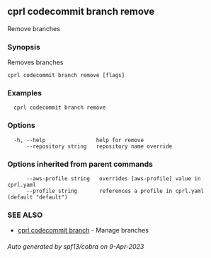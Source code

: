 ## cprl codecommit branch remove

Remove branches

### Synopsis

Removes branches

```
cprl codecommit branch remove [flags]
```

### Examples

```
  cprl codecommit branch remove
```

### Options

```
  -h, --help                help for remove
      --repository string   repository name override
```

### Options inherited from parent commands

```
      --aws-profile string   overrides [aws-profile] value in cprl.yaml
      --profile string       references a profile in cprl.yaml (default "default")
```

### SEE ALSO

* [cprl codecommit branch](cprl_codecommit_branch.md)	 - Manage branches

###### Auto generated by spf13/cobra on 9-Apr-2023
